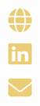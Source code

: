 <a href="https://www.sodalabs.se/">
  <img alt="Visit our website" src="./img/website.svg" style="width: 48px; height: 48px; margin-left: 16px; margin-top: 16px;" />
</a>

<br />

<a href="https://www.linkedin.com/company/soda-labs-ab/" alt="Connect with us on LinkedIn">
  <img alt="Connect with us on LinkedIn" src="./img/linkedin.svg" style="width: 48px; height: 48px; margin-left: 16px; margin-top: 16px;" />
</a>

<br />

<a href="mailto:contact@sodalabs.se" alt="Send us an email">
  <img alt="Send us an email" src="./img/email.svg" style="width: 48px; height: 48px; margin-left: 16px; margin-top: 16px;" />
</a>
